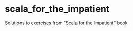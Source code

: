 scala_for_the_impatient
===================

Solutions to exercises from "Scala for the Impatient" book
